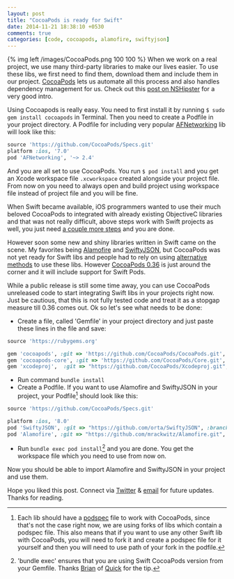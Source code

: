 ```yaml
---
layout: post
title: "CocoaPods is ready for Swift"
date: 2014-11-21 18:38:10 +0530
comments: true
categories: [code, cocoapods, alamofire, swiftyjson]
---
```


{% img left /images/CocoaPods.png 100 100 %} When we work on a real project, we use many third-party libraries to make our lives easier. To use these libs, we first need to find them, download them and include them in our project. [CocoaPods](http://cocoapods.org/) lets us automate all this process and also handles dependency management for us. Check out this [post on NSHipster](http://nshipster.com/cocoapods/) for a very good intro. <!-- more -->

Using Cocoapods is really easy. You need to first install it by running `$ sudo gem install cocoapods` in Terminal. Then you need to create a Podfile in your project directory. A Podfile for including very popular [AFNetworking](https://github.com/AFNetworking/AFNetworking) lib will look like this:

``` ruby
source 'https://github.com/CocoaPods/Specs.git'
platform :ios, '7.0'
pod 'AFNetworking', '~> 2.4'
``` 
And you are all set to use CocoaPods. You run `$ pod install` and you get an Xcode workspace file `.xcworkspace` created alongside your project file. From now on you need to always open and build project using workspace file instead of project file and you will be fine.

When Swift became available, iOS programmers wanted to use their much beloved CocoaPods to integrated with already existing ObjectiveC libraries and that was not really difficult, above steps work with Swift projects as well, you just need [a couple more steps](https://medium.com/@kirualex/cocoapods-with-swift-e6f8ba8f0afc) and you are done.

However soon some new and shiny libraries written in Swift came on the scene. My favorites being [Alamofire](http://nshipster.com/alamofire/) and [SwiftyJSON](https://github.com/SwiftyJSON/SwiftyJSON), but CocoaPods was not yet ready for Swift libs and people had to rely on using [alternative methods](http://git-scm.com/book/en/Git-Tools-Submodules) to use these libs. However [CocoaPods 0.36](https://github.com/CocoaPods/CocoaPods/milestones/0.36.0) is just around the corner and it will include support for Swift Pods.

While a public release is still some time away, you can use CocoaPods unreleased code to start integrating Swift libs in your projects right now. Just be cautious, that this is not fully tested code and treat it as a stopgap measure till 0.36 comes out. Ok so let's see what needs to be done:

* Create a file, called 'Gemfile' in your project directory and just paste these lines in the file and save:

``` ruby
source 'https://rubygems.org'

gem 'cocoapods', :git => 'https://github.com/CocoaPods/CocoaPods.git', :branch => 'swift'
gem 'cocoapods-core', :git => 'https://github.com/CocoaPods/Core.git', :branch => 'swift'
gem 'xcodeproj',  :git => "https://github.com/CocoaPods/Xcodeproj.git", :branch => 'master'
```  

* Run command `bundle install` 
* Create a Podfile. If you want to use Alamofire and SwiftyJSON in your project, your Podfile[^1] should look like this:

``` ruby
source 'https://github.com/CocoaPods/Specs.git'

platform :ios, '8.0'
pod 'SwiftyJSON', :git => "https://github.com/orta/SwiftyJSON", :branch => "podspec"
pod 'Alamofire', :git => "https://github.com/mrackwitz/Alamofire.git", :branch => "podspec"
```  

* Run `bundle exec pod install`[^2] and you are done. You get the workspace file which you need to use from now on.

Now you should be able to import Alamofire and SwiftyJSON in your project and use them.

Hope you liked this post. Connect via [Twitter](https://twitter.com/swiftwala) & [email](https://feedburner.google.com/fb/a/mailverify?uri=SwiftWala&amp;loc=en_US) for future updates. Thanks for reading.

[^1]: Each lib should have a [podspec](http://guides.cocoapods.org/making/specs-and-specs-repo.html) file to work with CocoaPods, since that's not the case right now, we are using forks of libs which contain a podspec file. This also means that if you want to use any other Swift lib with CocoaPods, you will need to fork it and create a podspec file for it yourself and then you will need to use path of your fork in the podfile.
[^2]: 'bundle exec' ensures that you are using Swift CocoaPods version from your Gemfile. Thanks [Brian](https://twitter.com/modocache) of [Quick](https://github.com/Quick/Quick#how-to-install-quick-using-beta-cocoapods) for the tip.
